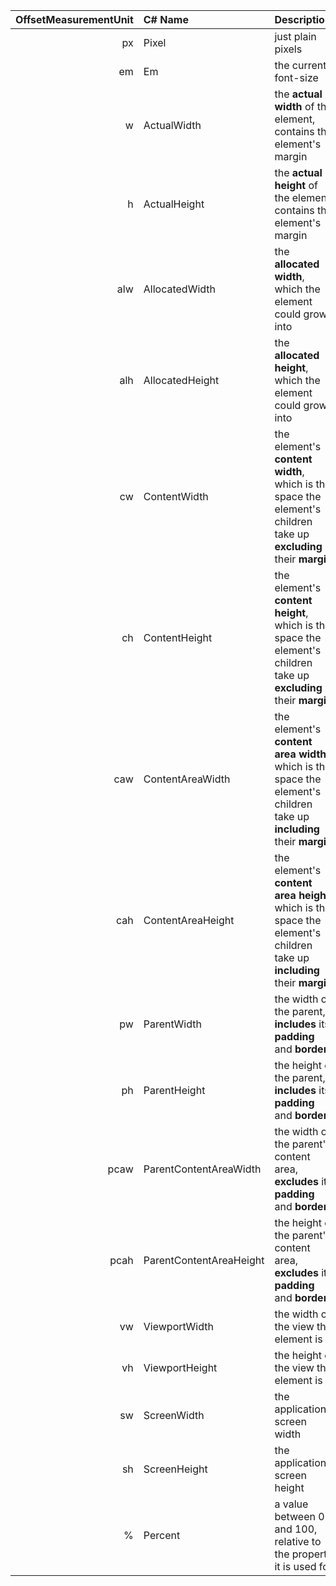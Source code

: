 
| OffsetMeasurementUnit | C# Name                 | Description                                                                                                             |
|----------------------:|:------------------------|:------------------------------------------------------------------------------------------------------------------------|
|                    px | Pixel                   | just plain pixels                                                                                                       |
|                    em | Em                      | the current font-size                                                                                                   |
|                     w | ActualWidth             | the **actual width** of the element, contains the element's margin                                                      |
|                     h | ActualHeight            | the **actual height** of the element, contains the element's margin                                                     |
|                   alw | AllocatedWidth          | the **allocated width**, which the element could grow into                                                              |
|                   alh | AllocatedHeight         | the **allocated height**, which the element could grow into                                                             |
|                    cw | ContentWidth            | the element's **content width**, which is the space the element's children take up **excluding** their **margin**       |
|                    ch | ContentHeight           | the element's **content height**, which is the space the element's children take up **excluding** their **margin**      |
|                   caw | ContentAreaWidth        | the element's **content area width**, which is the space the element's children take up **including** their **margin**  |
|                   cah | ContentAreaHeight       | the element's **content area height**, which is the space the element's children take up **including** their **margin** |
|                    pw | ParentWidth             | the width of the parent, **includes** its **padding** and **border**                                                    |
|                    ph | ParentHeight            | the height of the parent, **includes** its **padding** and **border**                                                   |
|                  pcaw | ParentContentAreaWidth  | the width of the parent's content area, **excludes** its **padding** and **border**                                     |
|                  pcah | ParentContentAreaHeight | the height of the parent's content area, **excludes** its **padding** and **border**                                    |
|                    vw | ViewportWidth           | the width of the view the element is in                                                                                 |
|                    vh | ViewportHeight          | the height of the view the element is in                                                                                |
|                    sw | ScreenWidth             | the application's screen width                                                                                          |
|                    sh | ScreenHeight            | the application's screen height                                                                                         |
|                     % | Percent                 | a value between 0 and 100, relative to the property it is used for                                                      |
